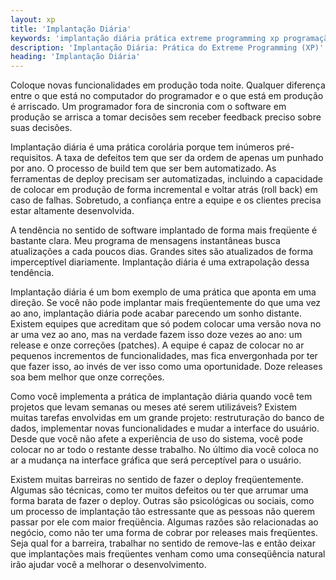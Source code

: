 ```yaml
---
layout: xp
title: 'Implantação Diária'
keywords: 'implantação diária prática extreme programming xp programação extrema'
description: 'Implantação Diária: Prática do Extreme Programming (XP)'
heading: 'Implantação Diária'
---
```


Coloque novas funcionalidades em produção toda noite. Qualquer diferença entre o que está no computador do programador e o que está em produção é arriscado. Um programador fora de sincronia com o software em produção se arrisca a tomar decisões sem receber feedback preciso sobre suas decisões.

Implantação diária é uma prática corolária porque tem inúmeros pré-requisitos. A taxa de defeitos tem que ser da ordem de apenas um punhado por ano. O processo de build tem que ser bem automatizado. As ferramentas de deploy precisam ser automatizadas, incluindo a capacidade de colocar em produção de forma incremental e voltar atrás (roll back) em caso de falhas. Sobretudo, a confiança entre a equipe e os clientes precisa estar altamente desenvolvida.

A tendência no sentido de software implantado de forma mais freqüente é bastante clara. Meu programa de mensagens instantâneas busca atualizações a cada poucos dias. Grandes sites são atualizados de forma imperceptível diariamente. Implantação diária é uma extrapolação dessa tendência.

Implantação diária é um bom exemplo de uma prática que aponta em uma direção. Se você não pode implantar mais freqüentemente do que uma vez ao ano, implantação diária pode acabar parecendo um sonho distante. Existem equipes que acreditam que só podem colocar uma versão nova no ar uma vez ao ano, mas na verdade fazem isso doze vezes ao ano: um release e onze correções (patches). A equipe é capaz de colocar no ar pequenos incrementos de funcionalidades, mas fica envergonhada por ter que fazer isso, ao invés de ver isso como uma oportunidade. Doze releases soa bem melhor que onze correções.

Como você implementa a prática de implantação diária quando você tem projetos que levam semanas ou meses até serem utilizáveis? Existem muitas tarefas envolvidas em um grande projeto: restruturação do banco de dados, implementar novas funcionalidades e mudar a interface do usuário. Desde que você não afete a experiência de uso do sistema, você pode colocar no ar todo o restante desse trabalho. No último dia você coloca no ar a mudança na interface gráfica que será perceptível para o usuário.

Existem muitas barreiras no sentido de fazer o deploy freqüentemente. Algumas são técnicas, como ter muitos defeitos ou ter que arrumar uma forma barata de fazer o deploy. Outras são psicológicas ou sociais, como um processo de implantação tão estressante que as pessoas não querem passar por ele com maior freqüência. Algumas razões são relacionadas ao negócio, como não ter uma forma de cobrar por releases mais freqüentes. Seja qual for a barreira, trabalhar no sentido de remove-las e então deixar que implantações mais freqüentes venham como uma conseqüência natural irão ajudar você a melhorar o desenvolvimento.
